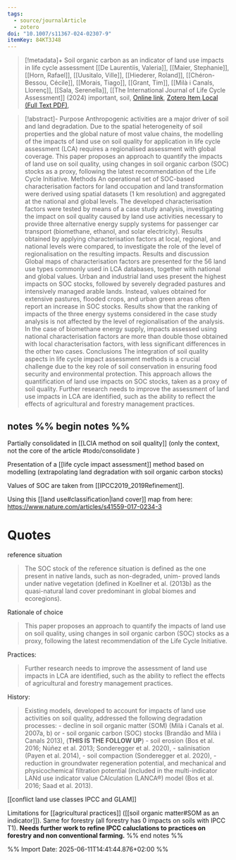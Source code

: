 ```yaml
---
tags:
  - source/journalArticle
  - zotero
doi: "10.1007/s11367-024-02307-9"
itemKey: 84KT3J48
---
```

>[!metadata]+
> Soil organic carbon as an indicator of land use impacts in life cycle assessment
> [[De Laurentiis, Valeria]], [[Maier, Stephanie]], [[Horn, Rafael]], [[Uusitalo, Ville]], [[Hiederer, Roland]], [[Chéron-Bessou, Cécile]], [[Morais, Tiago]], [[Grant, Tim]], [[Milà i Canals, Llorenç]], [[Sala, Serenella]], 
> [[The International Journal of Life Cycle Assessment]] (2024)
> important, soil, 
> [Online link](https://link.springer.com/10.1007/s11367-024-02307-9), [Zotero Item](zotero://select/library/items/84KT3J48),[Local (Full Text PDF)](file://C:/Users/aburg/Documents/references/zotero/storage/KNJNRJRW/DeLaurentiis2024_Soilorganic.pdf), 


>[!abstract]-
>Purpose Anthropogenic activities are a major driver of soil and land degradation. Due to the spatial heterogeneity of soil properties and the global nature of most value chains, the modelling of the impacts of land use on soil quality for application in life cycle assessment (LCA) requires a regionalised assessment with global coverage. This paper proposes an approach to quantify the impacts of land use on soil quality, using changes in soil organic carbon (SOC) stocks as a proxy, following the latest recommendation of the Life Cycle Initiative.
Methods An operational set of SOC-based characterisation factors for land occupation and land transformation were derived using spatial datasets (1 km resolution) and aggregated at the national and global levels. The developed characterisation factors were tested by means of a case study analysis, investigating the impact on soil quality caused by land use activities necessary to provide three alternative energy supply systems for passenger car transport (biomethane, ethanol, and solar electricity). Results obtained by applying characterisation factors at local, regional, and national levels were compared, to investigate the role of the level of regionalisation on the resulting impacts.
Results and discussion Global maps of characterisation factors are presented for the 56 land use types commonly used in LCA databases, together with national and global values. Urban and industrial land uses present the highest impacts on SOC stocks, followed by severely degraded pastures and intensively managed arable lands. Instead, values obtained for extensive pastures, flooded crops, and urban green areas often report an increase in SOC stocks. Results show that the ranking of impacts of the three energy systems considered in the case study analysis is not affected by the level of regionalisation of the analysis. In the case of biomethane energy supply, impacts assessed using national characterisation factors are more than double those obtained with local characterisation factors, with less significant differences in the other two cases.
Conclusions The integration of soil quality aspects in life cycle impact assessment methods is a crucial challenge due to the key role of soil conservation in ensuring food security and environmental protection. This approach allows the quantification of land use impacts on SOC stocks, taken as a proxy of soil quality. Further research needs to improve the assessment of land use impacts in LCA are identified, such as the ability to reflect the effects of agricultural and forestry management practices.

## notes %% begin notes %% 
Partially consolidated in [[LCIA method on soil quality]] (only the context, not the core of the article #todo/consolidate )

Presentation of a [[life cycle impact assessment]] method based on modelling (extrapolating land degradation with soil organic carbon stocks)

Values of SOC are taken from [[IPCC2019_2019Refinement]].

Using this [[land use#classification|land cover]] map from here: https://www.nature.com/articles/s41559-017-0234-3
# Quotes
reference situation
> The SOC stock of the reference situation is defined as the one present in native lands, such as non-degraded, unim- proved lands under native vegetation (defined in Koellner et al. (2013b) as the quasi-natural land cover predominant in global biomes and ecoregions). 

Rationale of choice
>This paper proposes an approach to quantify the impacts of land use on soil quality, using changes in soil organic carbon (SOC) stocks as a proxy, following the latest recommendation of the Life Cycle Initiative.

Practices:
> Further research needs to improve the assessment of land use impacts in LCA are identified, such as the ability to reflect the effects of agricultural and forestry management practices.

History:
> Existing models, developed to account for impacts of land use activities on soil quality, addressed the following degradation processes:
	- decline in soil organic matter (SOM) (Milà i Canals et al. 2007a, b) or 
	- soil organic carbon (SOC) stocks (Brandão and Milà i Canals 2013), (**THIS IS THE FOLLOW UP**)
	- soil erosion (Bos et al. 2016; Núñez et al. 2013; Sonderegger et al. 2020), 
	- salinisation (Payen et al. 2014), 
	- soil compaction (Sonderegger et al. 2020), 
	- reduction in groundwater regeneration potential, and mechanical and physicochemical filtration potential (included in the multi-indicator LANd use indicator value  CAlculation (LANCA®) model (Bos et al. 2016; Saad et al.  2013).

[[conflict land use classes IPCC and GLAM]]

Limitations for [[agricultural practices]] ([[soil organic matter#SOM as an indicator]]).
Same for forestry (all forestry has 0 impacts on soils with IPCC T1).
**Needs further work to refine IPCC caluclations to practices on forestry and non conventional farming.**
%% end notes %%

%% Import Date: 2025-06-11T14:41:44.876+02:00 %%
